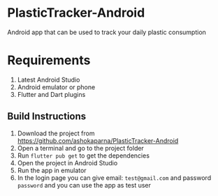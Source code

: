 # PlasticTracker-Android

Android app that can be used to track your daily plastic consumption

# Requirements

1. Latest Android Studio
2. Android emulator or phone
3. Flutter and Dart plugins

## Build Instructions

1. Download the project from https://github.com/ashokaparna/PlasticTracker-Android
2.  Open a terminal and go to the project folder
3.  Run `flutter pub get` to get the dependencies
4. Open the project in Android Studio
5. Run the app in emulator
6. In the login page you can give email: `test@gmail.com` and password `password` and you can use the app as test user 
  
